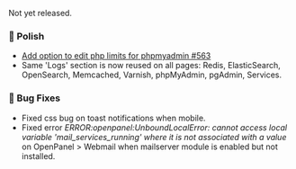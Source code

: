 Not yet released.

### 💅 Polish
- [Add option to edit php limits for phpmyadmin #563](https://github.com/stefanpejcic/OpenPanel/discussions/563)
- Same 'Logs' section is now reused on all pages: Redis, ElasticSearch, OpenSearch, Memcached, Varnish, phpMyAdmin, pgAdmin, Services.


### 🐛 Bug Fixes
- Fixed css bug on toast notifications when mobile.
- Fixed error *ERROR:openpanel:UnboundLocalError: cannot access local variable 'mail_services_running' where it is not associated with a value* on OpenPanel > Webmail when mailserver module is enabled but not installed.
